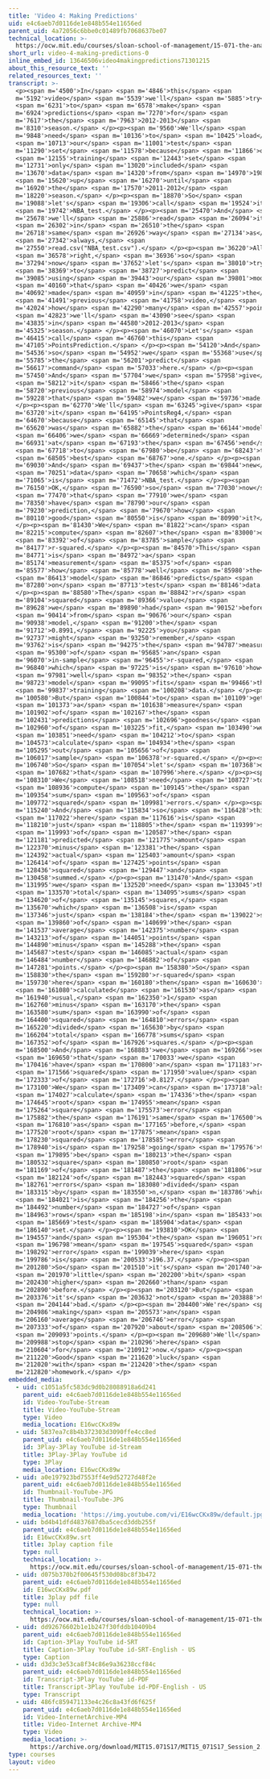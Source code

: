 ```yaml
---
title: 'Video 4: Making Predictions'
uid: e4c6aeb7d0116de1e848b554e11656ed
parent_uid: 4a72056c6bbe0c01489fb7068637be07
technical_location: >-
  https://ocw.mit.edu/courses/sloan-school-of-management/15-071-the-analytics-edge-spring-2017/linear-regression/playing-moneyball-in-the-nba-recitation/video-4-making-predictions/video-4-making-predictions-0
short_url: video-4-making-predictions-0
inline_embed_id: 13646506video4makingpredictions71301215
about_this_resource_text: ''
related_resources_text: ''
transcript: >-
  <p><span m='4500'>In</span> <span m='4846'>this</span> <span
  m='5192'>video</span> <span m='5539'>we'll</span> <span m='5885'>try</span>
  <span m='6231'>to</span> <span m='6578'>make</span> <span
  m='6924'>predictions</span> <span m='7270'>for</span> <span
  m='7617'>the</span> <span m='7963'>2012-2013</span> <span
  m='8310'>season.</span> </p><p><span m='9560'>We'll</span> <span
  m='9848'>need</span> <span m='10136'>to</span> <span m='10425'>load</span>
  <span m='10713'>our</span> <span m='11001'>test</span> <span
  m='11290'>set</span> <span m='11578'>because</span> <span m='11866'>our</span>
  <span m='12155'>training</span> <span m='12443'>set</span> <span
  m='12731'>only</span> <span m='13020'>included</span> <span
  m='13670'>data</span> <span m='14320'>from</span> <span m='14970'>1980</span>
  <span m='15620'>up</span> <span m='16270'>until</span> <span
  m='16920'>the</span> <span m='17570'>2011-2012</span> <span
  m='18220'>season.</span> </p><p><span m='18870'>So</span> <span
  m='19088'>let's</span> <span m='19306'>call</span> <span m='19524'>it</span>
  <span m='19742'>NBA_test.</span> </p><p><span m='25470'>And</span> <span
  m='25678'>we'll</span> <span m='25886'>read</span> <span m='26094'>it</span>
  <span m='26302'>in</span> <span m='26510'>the</span> <span
  m='26718'>same</span> <span m='26926'>way</span> <span m='27134'>as</span>
  <span m='27342'>always,</span> <span
  m='27550'>read.csv("NBA_test.csv").</span> </p><p><span m='36220'>All</span>
  <span m='36578'>right,</span> <span m='36936'>so</span> <span
  m='37294'>now</span> <span m='37652'>let's</span> <span m='38010'>try</span>
  <span m='38369'>to</span> <span m='38727'>predict</span> <span
  m='39085'>using</span> <span m='39443'>our</span> <span m='39801'>model</span>
  <span m='40160'>that</span> <span m='40426'>we</span> <span
  m='40692'>made</span> <span m='40959'>in</span> <span m='41225'>the</span>
  <span m='41491'>previous</span> <span m='41758'>video,</span> <span
  m='42024'>how</span> <span m='42290'>many</span> <span m='42557'>points</span>
  <span m='42823'>we'll</span> <span m='43090'>see</span> <span
  m='43835'>in</span> <span m='44580'>2012-2013</span> <span
  m='45325'>season.</span> </p><p><span m='46070'>Let's</span> <span
  m='46415'>call</span> <span m='46760'>this</span> <span
  m='47105'>PointsPrediction.</span> </p><p><span m='54120'>And</span> <span
  m='54536'>so</span> <span m='54952'>we</span> <span m='55368'>use</span> <span
  m='55785'>the</span> <span m='56201'>predict</span> <span
  m='56617'>command</span> <span m='57033'>here.</span> </p><p><span
  m='57450'>And</span> <span m='57704'>we</span> <span m='57958'>give</span>
  <span m='58212'>it</span> <span m='58466'>the</span> <span
  m='58720'>previous</span> <span m='58974'>model</span> <span
  m='59228'>that</span> <span m='59482'>we</span> <span m='59736'>made.</span>
  </p><p><span m='62770'>We'll</span> <span m='63245'>give</span> <span
  m='63720'>it</span> <span m='64195'>PointsReg4,</span> <span
  m='64670'>because</span> <span m='65145'>that</span> <span
  m='65620'>was</span> <span m='65882'>the</span> <span m='66144'>model</span>
  <span m='66406'>we</span> <span m='66669'>determined</span> <span
  m='66931'>at</span> <span m='67193'>the</span> <span m='67456'>end</span>
  <span m='67718'>to</span> <span m='67980'>be</span> <span m='68243'>the</span>
  <span m='68505'>best</span> <span m='68767'>one.</span> </p><p><span
  m='69030'>And</span> <span m='69437'>the</span> <span m='69844'>new</span>
  <span m='70251'>data</span> <span m='70658'>which</span> <span
  m='71065'>is</span> <span m='71472'>NBA_test.</span> </p><p><span
  m='76150'>OK,</span> <span m='76590'>so</span> <span m='77030'>now</span>
  <span m='77470'>that</span> <span m='77910'>we</span> <span
  m='78350'>have</span> <span m='78790'>our</span> <span
  m='79230'>prediction,</span> <span m='79670'>how</span> <span
  m='80110'>good</span> <span m='80550'>is</span> <span m='80990'>it?</span>
  </p><p><span m='81430'>We</span> <span m='81822'>can</span> <span
  m='82215'>compute</span> <span m='82607'>the</span> <span m='83000'>out</span>
  <span m='83392'>of</span> <span m='83785'>sample</span> <span
  m='84177'>r-squared.</span> </p><p><span m='84570'>This</span> <span
  m='84771'>is</span> <span m='84972'>a</span> <span
  m='85174'>measurement</span> <span m='85375'>of</span> <span
  m='85577'>how</span> <span m='85778'>well</span> <span m='85980'>the</span>
  <span m='86413'>model</span> <span m='86846'>predicts</span> <span
  m='87280'>on</span> <span m='87713'>test</span> <span m='88146'>data.</span>
  </p><p><span m='88580'>The</span> <span m='88842'>r</span> <span
  m='89104'>squared</span> <span m='89366'>value</span> <span
  m='89628'>we</span> <span m='89890'>had</span> <span m='90152'>before</span>
  <span m='90414'>from</span> <span m='90676'>our</span> <span
  m='90938'>model,</span> <span m='91200'>the</span> <span
  m='91712'>0.8991,</span> <span m='92225'>you</span> <span
  m='92737'>might</span> <span m='93250'>remember,</span> <span
  m='93762'>is</span> <span m='94275'>the</span> <span m='94787'>measure</span>
  <span m='95300'>of</span> <span m='95685'>an</span> <span
  m='96070'>in-sample</span> <span m='96455'>r-squared,</span> <span
  m='96840'>which</span> <span m='97225'>is</span> <span m='97610'>how</span>
  <span m='97981'>well</span> <span m='98352'>the</span> <span
  m='98723'>model</span> <span m='99095'>fits</span> <span m='99466'>the</span>
  <span m='99837'>training</span> <span m='100208'>data.</span> </p><p><span
  m='100580'>But</span> <span m='100844'>to</span> <span m='101109'>get</span>
  <span m='101373'>a</span> <span m='101638'>measure</span> <span
  m='101902'>of</span> <span m='102167'>the</span> <span
  m='102431'>predictions</span> <span m='102696'>goodness</span> <span
  m='102960'>of</span> <span m='103225'>fit,</span> <span m='103490'>we</span>
  <span m='103851'>need</span> <span m='104212'>to</span> <span
  m='104573'>calculate</span> <span m='104934'>the</span> <span
  m='105295'>out</span> <span m='105656'>of</span> <span
  m='106017'>sample</span> <span m='106378'>r-squared.</span> </p><p><span
  m='106740'>So</span> <span m='107054'>let's</span> <span m='107368'>do</span>
  <span m='107682'>that</span> <span m='107996'>here.</span> </p><p><span
  m='108310'>We</span> <span m='108518'>need</span> <span m='108727'>to</span>
  <span m='108936'>compute</span> <span m='109145'>the</span> <span
  m='109354'>sum</span> <span m='109563'>of</span> <span
  m='109772'>squared</span> <span m='109981'>errors.</span> </p><p><span
  m='115240'>And</span> <span m='115834'>so</span> <span m='116428'>this</span>
  <span m='117022'>here</span> <span m='117616'>is</span> <span
  m='118210'>just</span> <span m='118805'>the</span> <span m='119399'>sum</span>
  <span m='119993'>of</span> <span m='120587'>the</span> <span
  m='121181'>predicted</span> <span m='121775'>amount</span> <span
  m='122370'>minus</span> <span m='123381'>the</span> <span
  m='124392'>actual</span> <span m='125403'>amount</span> <span
  m='126414'>of</span> <span m='127425'>points</span> <span
  m='128436'>squared</span> <span m='129447'>and</span> <span
  m='130458'>summed.</span> </p><p><span m='131470'>And</span> <span
  m='131995'>we</span> <span m='132520'>need</span> <span m='133045'>the</span>
  <span m='133570'>total</span> <span m='134095'>sums</span> <span
  m='134620'>of</span> <span m='135145'>squares,</span> <span
  m='135670'>which</span> <span m='136508'>is</span> <span
  m='137346'>just</span> <span m='138184'>the</span> <span m='139022'>sum</span>
  <span m='139860'>of</span> <span m='140699'>the</span> <span
  m='141537'>average</span> <span m='142375'>number</span> <span
  m='143213'>of</span> <span m='144051'>points</span> <span
  m='144890'>minus</span> <span m='145288'>the</span> <span
  m='145687'>test</span> <span m='146085'>actual</span> <span
  m='146484'>number</span> <span m='146882'>of</span> <span
  m='147281'>points.</span> </p><p><span m='158380'>So</span> <span
  m='158830'>the</span> <span m='159280'>r-squared</span> <span
  m='159730'>here</span> <span m='160180'>then</span> <span m='160630'>is</span>
  <span m='161080'>calculated</span> <span m='161530'>as</span> <span
  m='161940'>usual,</span> <span m='162350'>1</span> <span
  m='162760'>minus</span> <span m='163170'>the</span> <span
  m='163580'>sum</span> <span m='163990'>of</span> <span
  m='164400'>squared</span> <span m='164810'>errors</span> <span
  m='165220'>divided</span> <span m='165630'>by</span> <span
  m='166204'>total</span> <span m='166778'>sums</span> <span
  m='167352'>of</span> <span m='167926'>squares.</span> </p><p><span
  m='168500'>And</span> <span m='168883'>we</span> <span m='169266'>see</span>
  <span m='169650'>that</span> <span m='170033'>we</span> <span
  m='170416'>have</span> <span m='170800'>an</span> <span m='171183'>r</span>
  <span m='171566'>squared</span> <span m='171950'>value</span> <span
  m='172333'>of</span> <span m='172716'>0.8127.</span> </p><p><span
  m='173100'>We</span> <span m='173409'>can</span> <span m='173718'>also</span>
  <span m='174027'>calculate</span> <span m='174336'>the</span> <span
  m='174645'>root</span> <span m='174955'>mean</span> <span
  m='175264'>square</span> <span m='175573'>error</span> <span
  m='175882'>the</span> <span m='176191'>same</span> <span m='176500'>way</span>
  <span m='176810'>as</span> <span m='177165'>before,</span> <span
  m='177520'>root</span> <span m='177875'>mean</span> <span
  m='178230'>squared</span> <span m='178585'>error</span> <span
  m='178940'>is</span> <span m='179258'>going</span> <span m='179576'>to</span>
  <span m='179895'>be</span> <span m='180213'>the</span> <span
  m='180532'>square</span> <span m='180850'>root</span> <span
  m='181169'>of</span> <span m='181487'>the</span> <span m='181806'>sum</span>
  <span m='182124'>of</span> <span m='182443'>squared</span> <span
  m='182761'>errors</span> <span m='183080'>divided</span> <span
  m='183315'>by</span> <span m='183550'>n,</span> <span m='183786'>which</span>
  <span m='184021'>is</span> <span m='184256'>the</span> <span
  m='184492'>number</span> <span m='184727'>of</span> <span
  m='184963'>rows</span> <span m='185198'>in</span> <span m='185433'>our</span>
  <span m='185669'>test</span> <span m='185904'>data</span> <span
  m='186140'>set.</span> </p><p><span m='193810'>OK</span> <span
  m='194557'>and</span> <span m='195304'>the</span> <span m='196051'>root</span>
  <span m='196798'>mean</span> <span m='197545'>squared</span> <span
  m='198292'>error</span> <span m='199039'>here</span> <span
  m='199786'>is</span> <span m='200533'>196.37.</span> </p><p><span
  m='201280'>So</span> <span m='201510'>it's</span> <span m='201740'>a</span>
  <span m='201970'>little</span> <span m='202200'>bit</span> <span
  m='202430'>higher</span> <span m='202660'>than</span> <span
  m='202890'>before.</span> </p><p><span m='203120'>But</span> <span
  m='203376'>it's</span> <span m='203632'>not</span> <span m='203888'>too</span>
  <span m='204144'>bad.</span> </p><p><span m='204400'>We're</span> <span
  m='204986'>making</span> <span m='205573'>an</span> <span
  m='206160'>average</span> <span m='206746'>error</span> <span
  m='207333'>of</span> <span m='207920'>about</span> <span m='208506'>196</span>
  <span m='209093'>points.</span> </p><p><span m='209680'>We'll</span> <span
  m='209988'>stop</span> <span m='210296'>here</span> <span
  m='210604'>for</span> <span m='210912'>now.</span> </p><p><span
  m='211220'>Good</span> <span m='211620'>luck</span> <span
  m='212020'>with</span> <span m='212420'>the</span> <span
  m='212820'>homework.</span> </p>
embedded_media:
  - uid: c1051a5fc583dc9d0b28088918a6d241
    parent_uid: e4c6aeb7d0116de1e848b554e11656ed
    id: Video-YouTube-Stream
    title: Video-YouTube-Stream
    type: Video
    media_location: E16wcCKx89w
  - uid: 5837ea7c8b4b372303d3090ffe4cc8ed
    parent_uid: e4c6aeb7d0116de1e848b554e11656ed
    id: 3Play-3Play YouTube id-Stream
    title: 3Play-3Play YouTube id
    type: 3Play
    media_location: E16wcCKx89w
  - uid: a0e197923bd7553ff4e9d52727d48f2e
    parent_uid: e4c6aeb7d0116de1e848b554e11656ed
    id: Thumbnail-YouTube-JPG
    title: Thumbnail-YouTube-JPG
    type: Thumbnail
    media_location: 'https://img.youtube.com/vi/E16wcCKx89w/default.jpg'
  - uid: bd4b41dfd4837687dba5cecd3ddb255f
    parent_uid: e4c6aeb7d0116de1e848b554e11656ed
    id: E16wcCKx89w.srt
    title: 3play caption file
    type: null
    technical_location: >-
      https://ocw.mit.edu/courses/sloan-school-of-management/15-071-the-analytics-edge-spring-2017/linear-regression/playing-moneyball-in-the-nba-recitation/video-4-making-predictions/video-4-making-predictions-0/E16wcCKx89w.srt
  - uid: d075b370b2f00645f530d08bc8f3b472
    parent_uid: e4c6aeb7d0116de1e848b554e11656ed
    id: E16wcCKx89w.pdf
    title: 3play pdf file
    type: null
    technical_location: >-
      https://ocw.mit.edu/courses/sloan-school-of-management/15-071-the-analytics-edge-spring-2017/linear-regression/playing-moneyball-in-the-nba-recitation/video-4-making-predictions/video-4-making-predictions-0/E16wcCKx89w.pdf
  - uid: dd92676602b1e1b247f30fddb10409b4
    parent_uid: e4c6aeb7d0116de1e848b554e11656ed
    id: Caption-3Play YouTube id-SRT
    title: Caption-3Play YouTube id-SRT-English - US
    type: Caption
  - uid: d3d3c3e53ca8f34c86e9a36238ccf84c
    parent_uid: e4c6aeb7d0116de1e848b554e11656ed
    id: Transcript-3Play YouTube id-PDF
    title: Transcript-3Play YouTube id-PDF-English - US
    type: Transcript
  - uid: 486fc859471133e4c26c8a43fd6f625f
    parent_uid: e4c6aeb7d0116de1e848b554e11656ed
    id: Video-InternetArchive-MP4
    title: Video-Internet Archive-MP4
    type: Video
    media_location: >-
      https://archive.org/download/MIT15.071S17/MIT15_071S17_Session_2.4.05_300k.mp4
type: courses
layout: video
---
```

